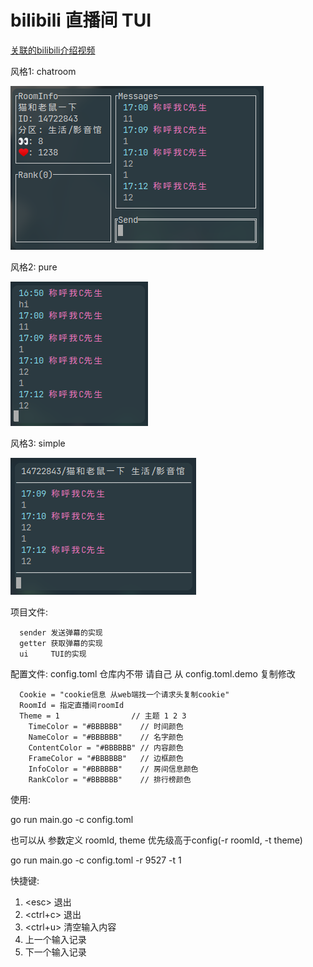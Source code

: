 # bilibili 直播间 TUI

[关联的bilibili介绍视频](https://www.bilibili.com/video/bv1gG411G7XG)

风格1: chatroom

![t1](./theme1.png)

风格2: pure

![t2](./theme2.png)

风格3: simple

![t3](./theme3.png)

项目文件:

```plaintext
  sender 发送弹幕的实现
  getter 获取弹幕的实现
  ui     TUI的实现
```

配置文件: config.toml 仓库内不带 请自己 从 config.toml.demo 复制修改

```plaintext
  Cookie = "cookie信息 从web端找一个请求头复制cookie"
  RoomId = 指定直播间roomId
  Theme = 1                // 主题 1 2 3
	TimeColor = "#BBBBBB"    // 时间颜色
	NameColor = "#BBBBBB"    // 名字颜色
	ContentColor = "#BBBBBB" // 内容颜色
	FrameColor = "#BBBBBB"   // 边框颜色
	InfoColor = "#BBBBBB"    // 房间信息颜色
	RankColor = "#BBBBBB"    // 排行榜颜色
```

使用:

go run main.go -c config.toml

也可以从 参数定义 roomId, theme 优先级高于config(-r roomId, -t theme)

go run main.go -c config.toml -r 9527 -t 1

快捷键:

1. \<esc> 退出
2. <ctrl+c> 退出
3. <ctrl+u> 清空输入内容
4. <up> 上一个输入记录
4. <down> 下一个输入记录
